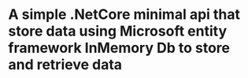# A simple .NetCore minimal api that store data using Microsoft entity framework InMemory Db to store and retrieve data
